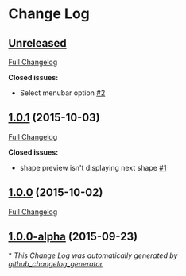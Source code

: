 # Change Log

## [Unreleased](https://github.com/kvnneff/bloxparty/tree/HEAD)

[Full Changelog](https://github.com/kvnneff/bloxparty/compare/1.0.1...HEAD)

**Closed issues:**

- Select menubar option [\#2](https://github.com/kvnneff/bloxparty/issues/2)

## [1.0.1](https://github.com/kvnneff/bloxparty/tree/1.0.1) (2015-10-03)
[Full Changelog](https://github.com/kvnneff/bloxparty/compare/1.0.0...1.0.1)

**Closed issues:**

- shape preview isn't displaying next shape [\#1](https://github.com/kvnneff/bloxparty/issues/1)

## [1.0.0](https://github.com/kvnneff/bloxparty/tree/1.0.0) (2015-10-02)
[Full Changelog](https://github.com/kvnneff/bloxparty/compare/1.0.0-alpha...1.0.0)

## [1.0.0-alpha](https://github.com/kvnneff/bloxparty/tree/1.0.0-alpha) (2015-09-23)


\* *This Change Log was automatically generated by [github_changelog_generator](https://github.com/skywinder/Github-Changelog-Generator)*